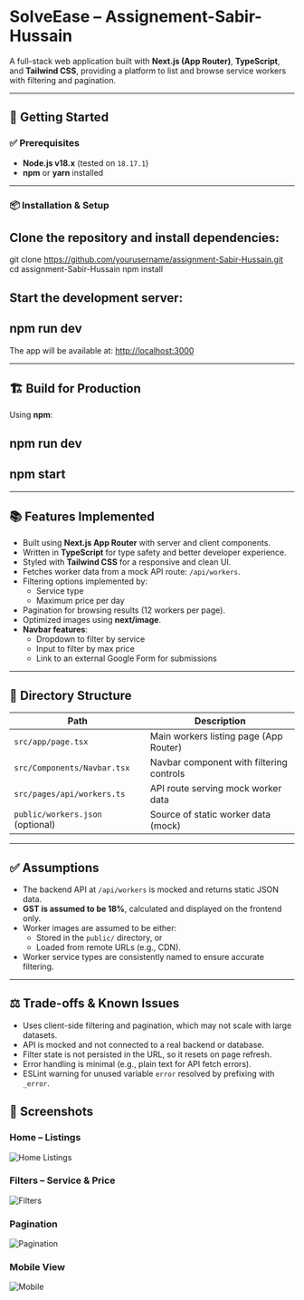 # SolveEase – Assignement-Sabir-Hussain
A full-stack web application built with **Next.js (App Router)**, **TypeScript**, and **Tailwind CSS**, providing a platform to list and browse service workers with filtering and pagination.  

---

## 🚀 Getting Started  

### ✅ Prerequisites  
- **Node.js v18.x** (tested on `18.17.1`)  
- **npm** or **yarn** installed  

---

### 📦 Installation & Setup  

## Clone the repository and install dependencies:  

git clone https://github.com/yourusername/assignment-Sabir-Hussain.git
cd assignment-Sabir-Hussain
npm install


## Start the development server:  

## npm run dev
The app will be available at: [http://localhost:3000](http://localhost:3000)  

---

## 🏗️ Build for Production  

Using **npm**:  

## npm run dev
## npm start



---

## 📚 Features Implemented  

- Built using **Next.js App Router** with server and client components.  
- Written in **TypeScript** for type safety and better developer experience.  
- Styled with **Tailwind CSS** for a responsive and clean UI.  
- Fetches worker data from a mock API route: `/api/workers`.  
- Filtering options implemented by:  
  - Service type  
  - Maximum price per day  
- Pagination for browsing results (12 workers per page).  
- Optimized images using **next/image**.  
- **Navbar features**:  
  - Dropdown to filter by service  
  - Input to filter by max price  
  - Link to an external Google Form for submissions  

---

## 📁 Directory Structure  

| Path | Description |
|------|-------------|
| `src/app/page.tsx` | Main workers listing page (App Router) |
| `src/Components/Navbar.tsx` | Navbar component with filtering controls |
| `src/pages/api/workers.ts` | API route serving mock worker data |
| `public/workers.json` (optional) | Source of static worker data (mock) |

---

## ✅ Assumptions  

- The backend API at `/api/workers` is mocked and returns static JSON data.  
- **GST is assumed to be 18%**, calculated and displayed on the frontend only.  
- Worker images are assumed to be either:  
  - Stored in the `public/` directory, or  
  - Loaded from remote URLs (e.g., CDN).  
- Worker service types are consistently named to ensure accurate filtering.  

---

## ⚖️ Trade-offs & Known Issues  

- Uses client-side filtering and pagination, which may not scale with large datasets.  
- API is mocked and not connected to a real backend or database.  
- Filter state is not persisted in the URL, so it resets on page refresh.  
- Error handling is minimal (e.g., plain text for API fetch errors).  
- ESLint warning for unused variable `error` resolved by prefixing with `_error`.  

## 📸 Screenshots

### Home – Listings
![Home Listings](./screenshots/Assignment_Img2.png)

### Filters – Service & Price
![Filters](./screenshots/filter.png)

### Pagination
![Pagination](./screenshots//pagination.png)

### Mobile View
![Mobile](./screenshots//mobileView_img.png)
